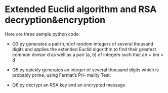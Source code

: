 # Extended Euclid algorithm and RSA decryption&encryption

Here are three sample python code:

- Q3.py generates a pair(n,m)of random integers of several thousand digits and applies the extended Euclid algorithm to find their greatest common divisor d as well as a pair (a, b) of integers such that an + bm = d

- Q5.py quickly generates an integer of several thousand digits which is probably prime, using Fermat’s Pri- mality Test.

- Q6.py decrypt an RSA key and an encrypted message
